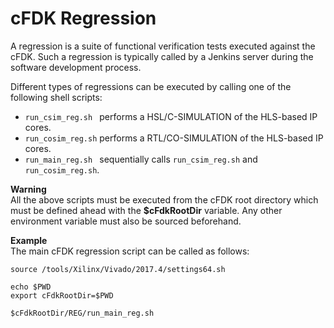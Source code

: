 cFDK Regression
====================

A regression is a suite of functional verification tests executed against the cFDK. 
Such a regression is typically called by a Jenkins server during the software development process.     

Different types of regressions can be executed by calling one of the following shell scripts:
  - `run_csim_reg.sh ` performs a HSL/C-SIMULATION of the HLS-based IP cores. 
  - `run_cosim_reg.sh` performs a RTL/CO-SIMULATION of the HLS-based IP cores.
  - `run_main_reg.sh ` sequentially calls `run_csim_reg.sh` and `run_cosim_reg.sh`.


**Warning**  
  All the above scripts must be executed from the cFDK root directory which must be defined ahead with the **$cFdkRootDir** variable. Any other environment variable must also be sourced beforehand.

**Example**  
The main cFDK regression script can be called as follows:
```
source /tools/Xilinx/Vivado/2017.4/settings64.sh

echo $PWD
export cFdkRootDir=$PWD

$cFdkRootDir/REG/run_main_reg.sh
```




